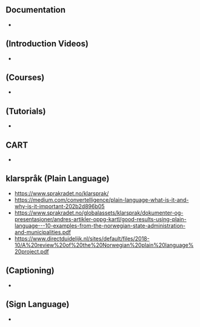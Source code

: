 ## Documentation
* 

## (Introduction Videos)
* 

## (Courses)
*

## (Tutorials)
*

## CART
*

## klarspråk (Plain Language)
* https://www.sprakradet.no/klarsprak/
* https://medium.com/convertelligence/plain-language-what-is-it-and-why-is-it-important-202b2d896b05
* https://www.sprakradet.no/globalassets/klarsprak/dokumenter-og-presentasjoner/andres-artikler-oppg-kartl/good-results-using-plain-language---10-examples-from-the-norwegian-state-administration-and-municipalities.pdf
* https://www.directduidelijk.nl/sites/default/files/2018-10/A%20review%20of%20the%20Norwegian%20plain%20language%20project.pdf

## (Captioning)
*

## (Sign Language)
*
